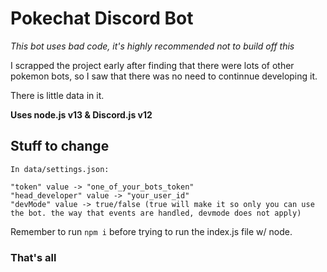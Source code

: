 # Pokechat Discord Bot

*This bot uses bad code, it's highly recommended not to build off this*

I scrapped the project early after finding that there were lots of other pokemon bots, so I saw that there was no need to continnue developing it.

There is little data in it.

**Uses node.js v13 & Discord.js v12**

## Stuff to change
```
In data/settings.json:

"token" value -> "one_of_your_bots_token"
"head_developer" value -> "your_user_id"
"devMode" value -> true/false (true will make it so only you can use the bot. the way that events are handled, devmode does not apply)
```

Remember to run `npm i` before trying to run the index.js file w/ node.


### That's all
